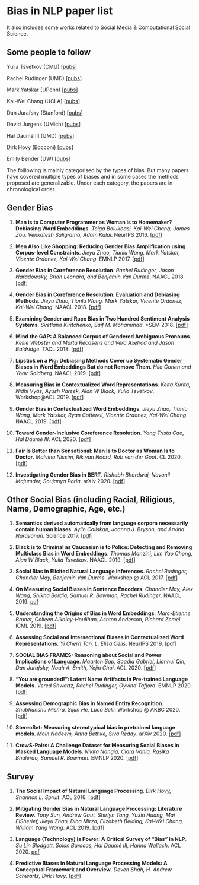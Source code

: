 # Bias in NLP paper list 

It also includes some works related to Social Media & Computational Social Science. 

## Some people to follow 

Yulia Tsvetkov (CMU) [[pubs](https://www.cs.cmu.edu/~ytsvetko/#publications)]

Rachel Rudinger (UMD) [[pubs](https://rudinger.github.io/publications.html)]

Mark Yatskar (UPenn) [[pubs](http://markyatskar.com/)]

Kai-Wei Chang (UCLA) [[pubs](http://web.cs.ucla.edu/~kwchang/publications_area/)]

Dan Jurafsky (Stanford) [[pubs](https://web.stanford.edu/~jurafsky/pubs.html)]

David Jurgens (UMich) [[pubs](https://jurgens.people.si.umich.edu/)]

Hal Daumé III (UMD) [[pubs](http://users.umiacs.umd.edu/~hal/publications.html)]

Dirk Hovy (Bocconi) [[pubs](https://dblp.org/pid/82/8159.html)]

Emily Bender (UW) [[pubs](https://faculty.washington.edu/ebender/publications.html)]


The folllowing is mainly categorised by the types of bias. But many papers have covered multiple types of biases and in some cases the methods proposed are generalizable. Under each category, the papers are in chronological order.

## Gender Bias 

1. **Man is to Computer Programmer as Woman is to Homemaker? Debiasing Word Embeddings**. *Tolga Bolukbasi, Kai-Wei Chang, James Zou, Venkatesh Saligrama, Adam Kalai*. NeurIPS 2016. [[pdf](https://papers.nips.cc/paper/6228-man-is-to-computer-programmer-as-woman-is-to-homemaker-debiasing-word-embeddings.pdf)]

2. **Men Also Like Shopping: Reducing Gender Bias Amplification using Corpus-level Constraints**. *Jieyu Zhao, Tianlu Wang, Mark Yatskar, Vicente Ordonez, Kai-Wei Chang*. EMNLP 2017. [[pdf](https://arxiv.org/pdf/1707.09457.pdf)]

3. **Gender Bias in Coreference Resolution**. *Rachel Rudinger, Jason Naradowsky, Brian Leonard, and Benjamin Van Durme*. NAACL 2018.  [[pdf](https://arxiv.org/pdf/1804.09301.pdf)]

4. **Gender Bias in Coreference Resolution: Evaluation and Debiasing Methods**. *Jieyu Zhao, Tianlu Wang, Mark Yatskar, Vicente Ordonez, Kai-Wei Chang*. NAACL 2018. [[pdf](https://arxiv.org/pdf/1804.06876.pdf)]

5. **Examining Gender and Race Bias in Two Hundred Sentiment Analysis Systems**. *Svetlana Kiritchenko, Saif M. Mohammad*. \*SEM 2018. [[pdf](https://arxiv.org/pdf/1805.04508.pdf)]

6. **Mind the GAP: A Balanced Corpus of Gendered Ambiguous Pronouns**. *Kellie Webster and Marta Recasens and Vera Axelrod and Jason Baldridge*. TACL 2018. [[pdf](https://arxiv.org/pdf/1810.05201.pdf)]

7. **Lipstick on a Pig: Debiasing Methods Cover up Systematic Gender Biases in Word Embeddings But do not Remove Them**. *Hila Gonen and Yoav Goldberg*. NAACL 2019. [[pdf](https://arxiv.org/pdf/1903.03862.pdf)]

8. **Measuring Bias in Contextualized Word Representations**. *Keita Kurita, Nidhi Vyas, Ayush Pareek, Alan W Black, Yulia Tsvetkov*. Workshop@ACL 2019. [[pdf](https://arxiv.org/pdf/1906.07337.pdf)]

9. **Gender Bias in Contextualized Word Embeddings**. *Jieyu Zhao, Tianlu Wang, Mark Yatskar, Ryan Cotterell, Vicente Ordonez, Kai-Wei Chang*. NAACL 2019. [[pdf](https://arxiv.org/pdf/1904.03310.pdf)]

10. **Toward Gender-Inclusive Coreference Resolution**. *Yang Trista Cao, Hal Daumé III*. ACL 2020. [[pdf](https://www.aclweb.org/anthology/2020.acl-main.418.pdf)]

11. **Fair Is Better than Sensational: Man Is to Doctor as Woman Is to Doctor**. *Malvina Nissim, Rik van Noord, Rob van der Goot*. CL 2020. [[pdf](https://www.aclweb.org/anthology/2020.cl-2.7.pdf)]

12. **Investigating Gender Bias in BERT**. *Rishabh Bhardwaj, Navonil Majumder, Soujanya Poria*. arXiv 2020. [[pdf](https://arxiv.org/pdf/2009.05021.pdf)]


## Other Social Bias (including Racial, Riligious, Name, Demographic, Age, etc.)

1. **Semantics derived automatically from language corpora necessarily contain human biases**. *Aylin Caliskan, Joanna J. Bryson, and Arvind Narayanan*. Science 2017. [[pdf](https://arxiv.org/pdf/1608.07187.pdf)]

2. **Black is to Criminal as Caucasian is to Police: Detecting and Removing Multiclass Bias in Word Embeddings**. *Thomas Manzini, Lim Yao Chong, Alan W Black, Yulia Tsvetkov*. NAACL 2019. [[pdf](https://arxiv.org/pdf/1904.04047.pdf)]

3. **Social Bias in Elicited Natural Language Inferences**. *Rachel Rudinger, Chandler May, Benjamin Van Durme*. Workshop @ ACL 2017. [[pdf](http://www.ethicsinnlp.org/workshop/pdf/EthNLP09.pdf)]

4. **On Measuring Social Biases in Sentence Encoders**. *Chandler May, Alex Wang, Shikha Bordia, Samuel R. Bowman, Rachel Rudinger*. NAACL 2019. [pdf](https://arxiv.org/pdf/1903.10561.pdf)

5. **Understanding the Origins of Bias in Word Embeddings**. *Marc-Etienne Brunet, Colleen Alkalay-Houlihan, Ashton Anderson, Richard Zemel*. ICML 2019. [[pdf](https://arxiv.org/pdf/1810.03611.pdf)]

6. **Assessing Social and Intersectional Biases in Contextualized Word Representations**. *Yi Chern Tan, L. Elisa Celis*. NeurIPS 2019. [[pdf](https://arxiv.org/pdf/1911.01485.pdf)]

7. **SOCIAL BIAS FRAMES: Reasoning about Social and Power Implications of Language**. *Maarten Sap, Saadia Gabriel, Lianhui Qin, Dan Jurafsky, Noah A. Smith, Yejin Choi*. ACL 2020. [[pdf](https://arxiv.org/pdf/1911.03891.pdf)]

8. **“You are grounded!”: Latent Name Artifacts in Pre-trained Language Models**. *Vered Shwartz, Rachel Rudinger, Oyvind Tafjord*. EMNLP 2020. [[pdf](https://arxiv.org/pdf/2004.03012.pdf)]

9. **Assessing Demographic Bias in Named Entity Recognition**. *Shubhanshu Mishra, Sijun He, Luca Belli*. Workshop @ AKBC 2020. [[pdf](https://arxiv.org/pdf/2008.03415.pdf)]

10. **StereoSet: Measuring stereotypical bias in pretrained language models**. *Moin Nadeem, Anna Bethke, Siva Reddy*. arXiv 2020. [[pdf](https://arxiv.org/pdf/2004.09456.pdf)]

11. **CrowS-Pairs: A Challenge Dataset for Measuring Social Biases in Masked Language Models**. *Nikita Nangia, Clara Vania, Rasika Bhalerao, Samuel R. Bowman*. EMNLP 2020. [[pdf](https://arxiv.org/pdf/2010.00133.pdf)]


## Survey 

1. **The Social Impact of Natural Language Processing**. *Dirk Hovy, Shannon L. Spruit*. ACL 2016. [[pdf](https://www.aclweb.org/anthology/P16-2096.pdf)]

2. **Mitigating Gender Bias in Natural Language Processing: Literature Review**. *Tony Sun, Andrew Gaut, Shirlyn Tang, Yuxin Huang, Mai ElSherief, Jieyu Zhao, Diba Mirza, Elizabeth Belding, Kai-Wei Chang, William Yang Wang*. ACL 2019. [[pdf](https://www.aclweb.org/anthology/P19-1159.pdf)]

3. **Language (Technology) is Power: A Critical Survey of “Bias” in NLP**. *Su Lin Blodgett, Solon Barocas, Hal Daumé III, Hanna Wallach*.  ACL 2020. [pdf](https://arxiv.org/pdf/2005.14050.pdf)

4. **Predictive Biases in Natural Language Processing Models: A Conceptual Framework and Overview**. *Deven Shah, H. Andrew Schwartz, Dirk Hovy*. [[pdf](https://www.aclweb.org/anthology/2020.acl-main.468v2.pdf)]


